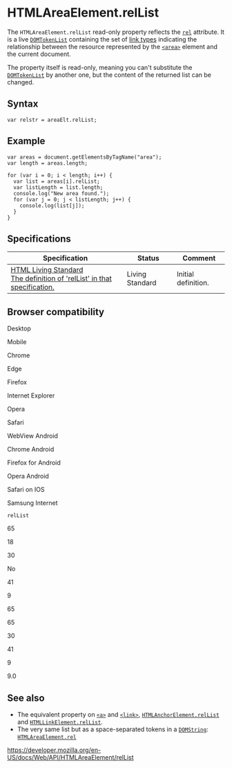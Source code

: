 # HTMLAreaElement.relList

The `HTMLAreaElement.relList` read-only property reflects the [`rel`](https://developer.mozilla.org/en-US/docs/Web/HTML/Element/area#attr-rel) attribute. It is a live [`DOMTokenList`](../domtokenlist) containing the set of [link types](https://developer.mozilla.org/en-US/docs/Web/HTML/Link_types) indicating the relationship between the resource represented by the [`<area>`](https://developer.mozilla.org/en-US/docs/Web/HTML/Element/area) element and the current document.

The property itself is read-only, meaning you can't substitute the [`DOMTokenList`](../domtokenlist) by another one, but the content of the returned list can be changed.

## Syntax

    var relstr = areaElt.relList;

## Example

    var areas = document.getElementsByTagName("area");
    var length = areas.length;

    for (var i = 0; i < length; i++) {
      var list = areas[i].relList;
      var listLength = list.length;
      console.log("New area found.");
      for (var j = 0; j < listLength; j++) {
        console.log(list[j]);
      }
    }

## Specifications

<table><thead><tr class="header"><th>Specification</th><th>Status</th><th>Comment</th></tr></thead><tbody><tr class="odd"><td><a href="https://html.spec.whatwg.org/multipage/embedded-content.html#dom-area-rellist">HTML Living Standard<br />
<span class="small">The definition of 'relList' in that specification.</span></a></td><td><span class="spec-living">Living Standard</span></td><td>Initial definition.</td></tr></tbody></table>

## Browser compatibility

Desktop

Mobile

Chrome

Edge

Firefox

Internet Explorer

Opera

Safari

WebView Android

Chrome Android

Firefox for Android

Opera Android

Safari on IOS

Samsung Internet

`relList`

65

18

30

No

41

9

65

65

30

41

9

9.0

## See also

- The equivalent property on [`<a>`](https://developer.mozilla.org/en-US/docs/Web/HTML/Element/a) and [`<link>`](https://developer.mozilla.org/en-US/docs/Web/HTML/Element/link), [`HTMLAnchorElement.relList`](../htmlanchorelement/rellist) and [`HTMLLinkElement.relList`](../htmllinkelement/rellist).
- The very same list but as a space-separated tokens in a [`DOMString`](../domstring): [`HTMLAreaElement.rel`](rel)

<a href="https://developer.mozilla.org/en-US/docs/Web/API/HTMLAreaElement/relList" class="_attribution-link">https://developer.mozilla.org/en-US/docs/Web/API/HTMLAreaElement/relList</a>

